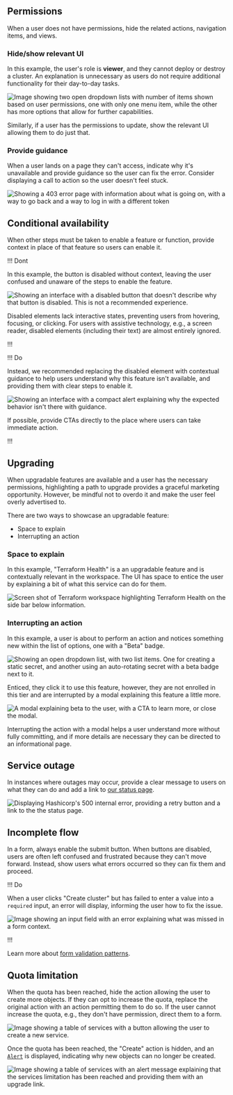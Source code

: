 ## Permissions 

When a user does not have permissions, hide the related actions, navigation items, and views.

### Hide/show relevant UI

In this example, the user's role is **viewer**, and they cannot deploy or destroy a cluster. An explanation is unnecessary as users do not require additional functionality for their day-to-day tasks.

![Image showing two open dropdown lists with number of items shown based on user permissions, one with only one menu item, while the other has more options that allow for further capabilities.](/assets/patterns/disabled-patterns/permissions-example.png)

Similarly, if a user has the permissions to update, show the relevant UI allowing them to do just that.


### Provide guidance

When a user lands on a page they can't access, indicate why it's unavailable and provide guidance so the user can fix the error. Consider displaying a call to action so the user doesn't feel stuck.

![Showing a 403 error page with information about what is going on, with a way to go back and a way to log in with a different token](/assets/patterns/disabled-patterns/permissions-example-3.png)

## Conditional availability

When other steps must be taken to enable a feature or function, provide context in place of that feature so users can enable it.

!!! Dont

In this example, the button is disabled without context, leaving the user confused and unaware of the steps to enable the feature.

![Showing an interface with a disabled button that doesn't describe why that button is disabled. This is not a recommended experience.](/assets/patterns/disabled-patterns/conditional-availability-example-disabled.png)

Disabled elements lack interactive states, preventing users from hovering, focusing, or clicking. For users with assistive technology, e.g., a screen reader, disabled elements (including their text) are almost entirely ignored.

!!!


!!! Do

Instead, we recommended replacing the disabled element with contextual guidance to help users understand why this feature isn't available, and providing them with clear steps to enable it.

![Showing an interface with a compact alert explaining why the expected behavior isn't there with guidance.](/assets/patterns/disabled-patterns/conditional-availability-example-explanation.png)

If possible, provide CTAs directly to the place where users can take immediate action.

!!!


## Upgrading

When upgradable features are available and a user has the necessary permissions, highlighting a path to upgrade provides a graceful marketing opportunity. However, be mindful not to overdo it and make the user feel overly advertised to.

There are two ways to showcase an upgradable feature:

- Space to explain
- Interrupting an action

### Space to explain

In this example, "Terraform Health" is a an upgradable feature and is contextually relevant in the workspace. The UI has space to entice the user by explaining a bit of what this service can do for them.

![Screen shot of Terraform workspace highlighting Terraform Health on the side bar below information.](/assets/patterns/disabled-patterns/upgrade-inline-example.png)

### Interrupting an action

In this example, a user is about to perform an action and notices something new within the list of options, one with a "Beta" badge. 

![Showing an open dropdown list, with two list items. One for creating a static secret, and another using an auto-rotating secret with a beta badge next to it.](/assets/patterns/disabled-patterns/upgrade-modal-example-1.png)

Enticed, they click it to use this feature, however, they are not enrolled in this tier and are interrupted by a modal explaining this feature a little more.

![A modal explaining beta to the user, with a CTA to learn more, or close the modal.](/assets/patterns/disabled-patterns/upgrade-modal-example-2.png)

Interrupting the action with a modal helps a user understand more without fully committing, and if more details are necessary they can be directed to an informational page.


## Service outage

In instances where outages may occur, provide a clear message to users on what they can do and add a link to [our status page](https://status.hashicorp.com/).

![Displaying Hashicorp's 500 internal error, providing a retry button and a link to the the status page.](/assets/patterns/disabled-patterns/service-outage-example.png)

## Incomplete flow

In a form, always enable the submit button. When buttons are disabled, users are often left confused and frustrated because they can't move forward. Instead, show users what errors occurred so they can fix them and proceed. 

!!! Do

When a user clicks "Create cluster" but has failed to enter a value into a `required` input, an error will display, informing the user how to fix the issue.

![Image showing an input field with an error explaining what was missed in a form context.](/assets/patterns/disabled-patterns/incomplete-flow-example.png)

!!!

Learn more about [form validation patterns](/patterns/form-patterns?tab=validation).

## Quota limitation

When the quota has been reached, hide the action allowing the user to create more objects. If they can opt to increase the quota, replace the original action with an action permitting them to do so. If the user cannot increase the quota, e.g., they don't have permission, direct them to a form.

![Image showing a table of services with a button allowing the user to create a new service.](/assets/patterns/disabled-patterns/create-new-limitation-example.png)

Once the quota has been reached, the "Create" action is hidden, and an [`Alert`](https://helios.hashicorp.design/components/alert) is displayed, indicating why new objects can no longer be created.

![Image showing a table of services with an alert message explaining that the services limitation has been reached and providing them with an upgrade link.](/assets/patterns/disabled-patterns/create-new-limitation-reached-example.png)